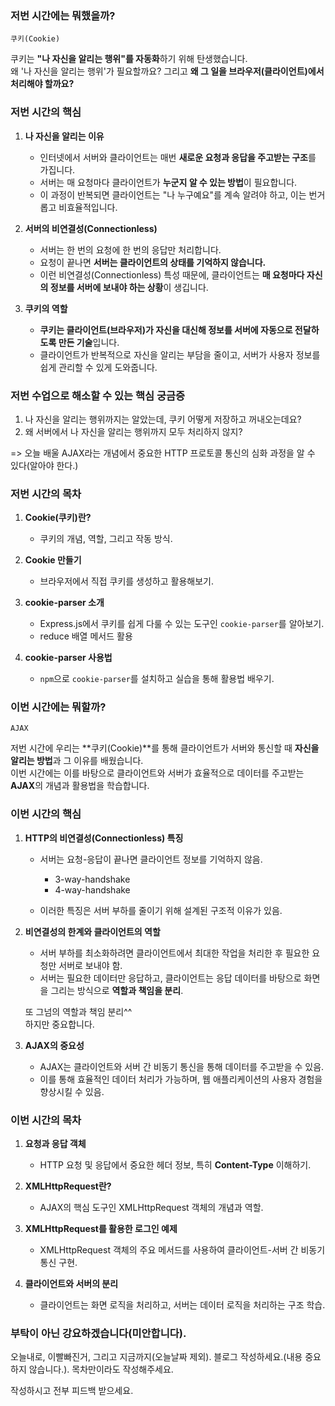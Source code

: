 ### 저번 시간에는 뭐했을까?

`쿠키(Cookie)`

쿠키는 **"나 자신을 알리는 행위"를 자동화**하기 위해 탄생했습니다.  
왜 '나 자신을 알리는 행위'가 필요할까요?
그리고 **왜 그 일을 브라우저(클라이언트)에서 처리해야 할까요?**  

### 저번 시간의 핵심

1. **나 자신을 알리는 이유**  

   - 인터넷에서 서버와 클라이언트는 매번 **새로운 요청과 응답을 주고받는 구조**를 가집니다.  
   - 서버는 매 요청마다 클라이언트가 **누군지 알 수 있는 방법**이 필요합니다.  
   - 이 과정이 반복되면 클라이언트는 "나 누구예요"를 계속 알려야 하고, 이는 번거롭고 비효율적입니다.

2. **서버의 비연결성(Connectionless)**  

   - 서버는 한 번의 요청에 한 번의 응답만 처리합니다.  
   - 요청이 끝나면 **서버는 클라이언트의 상태를 기억하지 않습니다.**  
   - 이런 비연결성(Connectionless) 특성 때문에, 클라이언트는 **매 요청마다 자신의 정보를 서버에 보내야 하는 상황**이 생깁니다.

3. **쿠키의 역할**  

   - **쿠키는 클라이언트(브라우저)가 자신을 대신해 정보를 서버에 자동으로 전달하도록 만든 기술**입니다.  
   - 클라이언트가 반복적으로 자신을 알리는 부담을 줄이고, 서버가 사용자 정보를 쉽게 관리할 수 있게 도와줍니다.

### 저번 수업으로 해소할 수 있는 핵심 궁금증

1. 나 자신을 알리는 행위까지는 알았는데, 쿠키 어떻게 저장하고 꺼내오는데요?
2. 왜 서버에서 나 자신을 알리는 행위까지 모두 처리하지 않지?

=> 오늘 배울 AJAX라는 개념에서 중요한 HTTP 프로토콜 통신의 심화 과정을 알 수 있다(알아야 한다.)

### 저번 시간의 목차

1. **Cookie(쿠키)란?**  
   - 쿠키의 개념, 역할, 그리고 작동 방식.
   
2. **Cookie 만들기**  
   - 브라우저에서 직접 쿠키를 생성하고 활용해보기.
   
3. **cookie-parser 소개**  
   - Express.js에서 쿠키를 쉽게 다룰 수 있는 도구인 `cookie-parser`를 알아보기.
   - reduce 배열 메서드 활용

4. **cookie-parser 사용법**  
   - `npm`으로 `cookie-parser`를 설치하고 실습을 통해 활용법 배우기.

### 이번 시간에는 뭐할까?  

`AJAX`  

저번 시간에 우리는 **쿠키(Cookie)**를 통해 클라이언트가 서버와 통신할 때 **자신을 알리는 방법**과 그 이유를 배웠습니다.  
이번 시간에는 이를 바탕으로 클라이언트와 서버가 효율적으로 데이터를 주고받는 **AJAX**의 개념과 활용법을 학습합니다.  

### 이번 시간의 핵심  

1. **HTTP의 비연결성(Connectionless) 특징**  

   - 서버는 요청-응답이 끝나면 클라이언트 정보를 기억하지 않음.
        
        - 3-way-handshake
        - 4-way-handshake

   - 이러한 특징은 서버 부하를 줄이기 위해 설계된 구조적 이유가 있음.  

2. **비연결성의 한계와 클라이언트의 역할**  

   - 서버 부하를 최소화하려면 클라이언트에서 최대한 작업을 처리한 후 필요한 요청만 서버로 보내야 함.  
   - 서버는 필요한 데이터만 응답하고, 클라이언트는 응답 데이터를 바탕으로 화면을 그리는 방식으로 **역할과 책임을 분리**.  

   또 그넘의 역할과 책임 분리^^  
   하지만 중요합니다.

3. **AJAX의 중요성**  

   - AJAX는 클라이언트와 서버 간 비동기 통신을 통해 데이터를 주고받을 수 있음.  
   - 이를 통해 효율적인 데이터 처리가 가능하며, 웹 애플리케이션의 사용자 경험을 향상시킬 수 있음.  

### 이번 시간의 목차  

1. **요청과 응답 객체** 

   - HTTP 요청 및 응답에서 중요한 헤더 정보, 특히 **Content-Type** 이해하기.  

2. **XMLHttpRequest란?**  

   - AJAX의 핵심 도구인 XMLHttpRequest 객체의 개념과 역할.  

3. **XMLHttpRequest를 활용한 로그인 예제**  

   - XMLHttpRequest 객체의 주요 메서드를 사용하여 클라이언트-서버 간 비동기 통신 구현.  

4. **클라이언트와 서버의 분리**  

   - 클라이언트는 화면 로직을 처리하고, 서버는 데이터 로직을 처리하는 구조 학습.  

### 부탁이 아닌 강요하겠습니다(미안합니다).

오늘내로, 이빨빠진거, 그리고 지금까지(오늘날짜 제외).
블로그 작성하세요.(내용 중요하지 않습니다.).
목차만이라도 작성해주세요.

작성하시고 전부 피드백 받으세요.